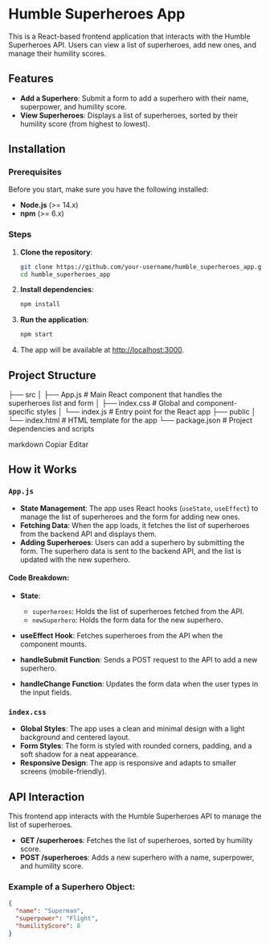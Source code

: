 # Humble Superheroes App

This is a React-based frontend application that interacts with the Humble Superheroes API. Users can view a list of superheroes, add new ones, and manage their humility scores.

## Features

- **Add a Superhero**: Submit a form to add a superhero with their name, superpower, and humility score.
- **View Superheroes**: Displays a list of superheroes, sorted by their humility score (from highest to lowest).

## Installation

### Prerequisites

Before you start, make sure you have the following installed:

- **Node.js** (>= 14.x)
- **npm** (>= 6.x)

### Steps

1. **Clone the repository**:
    ```bash
    git clone https://github.com/your-username/humble_superheroes_app.git
    cd humble_superheroes_app
    ```

2. **Install dependencies**:
    ```bash
    npm install
    ```

3. **Run the application**:
    ```bash
    npm start
    ```

4. The app will be available at [http://localhost:3000](http://localhost:3000).

## Project Structure

├── src │ ├── App.js # Main React component that handles the superheroes list and form │ ├── index.css # Global and component-specific styles │ └── index.js # Entry point for the React app ├── public │ └── index.html # HTML template for the app └── package.json # Project dependencies and scripts

markdown
Copiar
Editar

## How it Works

### `App.js`

- **State Management**: The app uses React hooks (`useState`, `useEffect`) to manage the list of superheroes and the form for adding new ones.
- **Fetching Data**: When the app loads, it fetches the list of superheroes from the backend API and displays them.
- **Adding Superheroes**: Users can add a superhero by submitting the form. The superhero data is sent to the backend API, and the list is updated with the new superhero.

#### Code Breakdown:
- **State**:
  - `superheroes`: Holds the list of superheroes fetched from the API.
  - `newSuperhero`: Holds the form data for the new superhero.
  
- **useEffect Hook**: Fetches superheroes from the API when the component mounts.

- **handleSubmit Function**: Sends a POST request to the API to add a new superhero.

- **handleChange Function**: Updates the form data when the user types in the input fields.

### `index.css`

- **Global Styles**: The app uses a clean and minimal design with a light background and centered layout.
- **Form Styles**: The form is styled with rounded corners, padding, and a soft shadow for a neat appearance.
- **Responsive Design**: The app is responsive and adapts to smaller screens (mobile-friendly).

## API Interaction

This frontend app interacts with the Humble Superheroes API to manage the list of superheroes.

- **GET /superheroes**: Fetches the list of superheroes, sorted by humility score.
- **POST /superheroes**: Adds a new superhero with a name, superpower, and humility score.

### Example of a Superhero Object:

```json
{
  "name": "Superman",
  "superpower": "Flight",
  "humilityScore": 8
}
